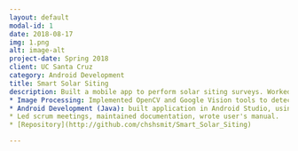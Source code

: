 ```yaml
---
layout: default
modal-id: 1
date: 2018-08-17
img: 1.png
alt: image-alt
project-date: Spring 2018
client: UC Santa Cruz
category: Android Development
title: Smart Solar Siting
description: Built a mobile app to perform solar siting surveys. Worked with sponsor to assess problem context and solutions and met throughout design and development process.
* Image Processing: Implemented OpenCV and Google Vision tools to detect obstructions and available sunlight.
* Android Development (Java): built application in Android Studio, using AR libraries. Contributed to design and implementation of UI (setting screen).
* Led scrum meetings, maintained documentation, wrote user's manual.
* [Repository](http://github.com/chshsmit/Smart_Solar_Siting)

---
```

